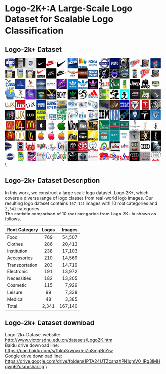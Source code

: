 # Logo-2K+:A Large-Scale Logo Dataset for Scalable Logo Classiﬁcation

## Logo-2k+ Dataset
![example](logo/fig3.png)\

## Logo-2k+ Dataset Description
In this work, we construct a large scale logo dataset, Logo-2K+, which covers a diverse range of logo classes from real-world logo images.
Our resulting logo dataset contains `167,140` images with 10 root categories and `2,341` categories. \
The statistic comparison of 10 root categories from Logo-2K+ is shown as follows. 

| Root Category        | Logos           | Images  |
| ------------- |:-------------:| -----:|
| Food          |    769        | 54,507 |
| Clothes       |    286        | 20,413 |
| Institution   |    238        | 17,103 |
| Accessories   |    210        | 14,569 |
|Transportation |    203        | 14,719 |
|Electronic     |    191        | 13,972 |
|Necessities    |    182        | 13,205 |
|Cosmetic       |    115        |  7,929 |
|Leisure        |    99         |  7,338 |
|Medical        |    48         |  3,385 |
|Total          |    2,341      |167,140 | 

## Logo-2k+ Dataset download
Logo-2k+ Dataset website: \
http://www.victor.sdnu.edu.cn/datasets/Logo2K.htm \
Baidu drive download line: \
https://pan.baidu.com/s/1bkb3rwpvx5-iZn8mgBnYiw \
Google drive download line: \
https://drive.google.com/drive/folders/1PTA24UTZcsnzXPN1gmV0_lRg3lMHqwp6?usp=sharing \

